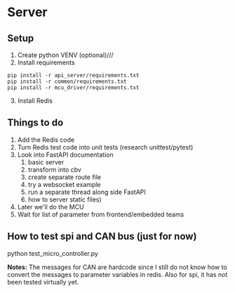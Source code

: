 # Server

## Setup

1. Create python VENV (optional)///
2. Install requirements

```shell
pip install -r api_server/requirements.txt
pip install -r common/requirements.txt
pip install -r mcu_driver/requirements.txt
```

3. Install Redis

## Things to do

1. Add the Redis code
2. Turn Redis test code into unit tests (research unittest/pytest)
3. Look into FastAPI documentation
   1. basic server
   2. transform into cbv
   3. create separate route file
   4. try a websocket example
   5. run a separate thread along side FastAPI
   6. how to server static files)
4. Later we'll do the MCU
5. Wait for list of parameter from frontend/embedded teams


## How to test spi and CAN bus (just for now)

   python test_micro_controller.py

**Notes:** The messages for CAN are hardcode since I still do not know how to convert the messages to parameter variables in redis. Also for spi, it has not been tested virtually yet.  